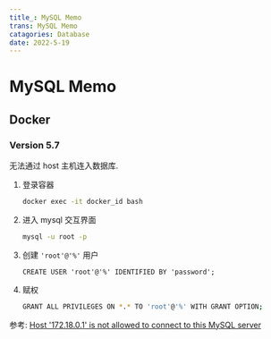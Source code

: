 ```yaml
---
title_: MySQL Memo
trans: MySQL Memo
catagories: Database
date: 2022-5-19
---
```


# MySQL Memo

## Docker

### Version 5.7

无法通过 host 主机连入数据库.

1. 登录容器

   ```bash
   docker exec -it docker_id bash
   ```

2. 进入 mysql 交互界面

   ```bash
   mysql -u root -p
   ```

3. 创建 `'root'@'%'` 用户

   ```mysql
   CREATE USER 'root'@'%' IDENTIFIED BY 'password';
   ```

4. 赋权

   ```bash
   GRANT ALL PRIVILEGES ON *.* TO 'root'@'%' WITH GRANT OPTION;
   ```

参考: [Host '172.18.0.1' is not allowed to connect to this MySQL server
](https://github.com/docker-library/mysql/issues/275#issuecomment-292208567)
